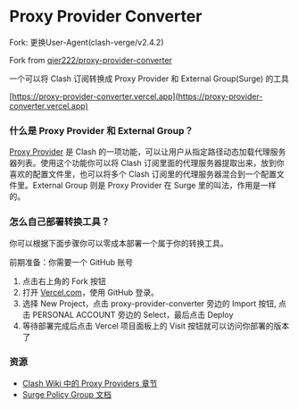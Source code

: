 # Proxy Provider Converter

Fork: 更换User-Agent(clash-verge/v2.4.2)

Fork from [qier222/proxy-provider-converter](https://github.com/qier222/proxy-provider-converter)

一个可以将 Clash 订阅转换成 Proxy Provider 和 External Group(Surge) 的工具

[https://proxy-provider-converter.vercel.app](https://proxy-provider-converter.vercel.app)

### 什么是 Proxy Provider 和 External Group？

[Proxy Provider](https://github.com/Dreamacro/clash/wiki/configuration#proxy-providers) 是 Clash 的一项功能，可以让用户从指定路径动态加载代理服务器列表。使用这个功能你可以将 Clash 订阅里面的代理服务器提取出来，放到你喜欢的配置文件里，也可以将多个 Clash 订阅里的代理服务器混合到一个配置文件里。External Group 则是 Proxy Provider 在 Surge 里的叫法，作用是一样的。

### 怎么自己部署转换工具？

你可以根据下面步骤你可以零成本部署一个属于你的转换工具。

前期准备：你需要一个 GitHub 账号

1. 点击右上角的 Fork 按钮
2. 打开 [Vercel.com](https://vercel.com)，使用 GitHub 登录。
3. 选择 New Project，点击 proxy-provider-converter 旁边的 Import 按钮, 点击 PERSONAL ACCOUNT 旁边的 Select，最后点击 Deploy
4. 等待部署完成后点击 Vercel 项目面板上的 Visit 按钮就可以访问你部署的版本了

### 资源

- [Clash Wiki 中的 Proxy Providers 章节](https://github.com/Dreamacro/clash/wiki/configuration#proxy-providers)
- [Surge Policy Group 文档](https://manual.nssurge.com/policy/group.html)
